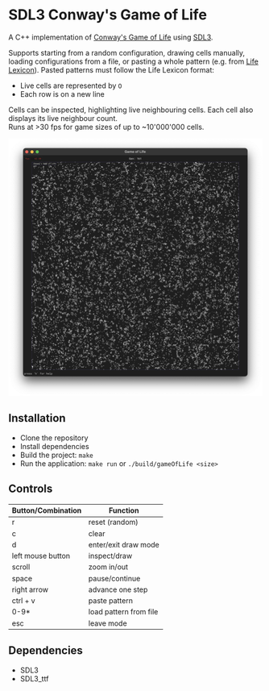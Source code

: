 SDL3 Conway's Game of Life
======

A C++ implementation of [Conway's Game of Life](https://en.wikipedia.org/wiki/Conway%27s_Game_of_Life) using [SDL3](https://wiki.libsdl.org/SDL3/FrontPage).  

Supports starting from a random configuration, drawing cells manually, loading configurations from a file, or pasting a whole pattern (e.g. from [Life Lexicon](http://www.radicaleye.com/lifepage/lexicon.html)). 
Pasted patterns must follow the Life Lexicon format:
- Live cells are represented by ```O```
- Each row is on a new line
  
Cells can be inspected, highlighting live neighbouring cells. Each cell also displays its live neighbour count.  
Runs at >30 fps for game sizes of up to ~10'000'000 cells.

![SDL3 Game Of Life Screenshot](/screenshots/gameOfLife_screenshot.png?raw=true "SDL3 Game of Life Screenshot")

Installation
--------------------
- Clone the repository
- Install dependencies
- Build the project: ```make``` 
- Run the application: ```make run``` or  ```./build/gameOfLife <size>```

Controls
--------------------

|Button/Combination | Function                                        |
|-------------------|-------------------------------------------------|
| r                 | reset (random)                                  |
| c                 | clear                                           |
| d                 | enter/exit draw mode                            |
| left mouse button | inspect/draw                                    |
| scroll            | zoom in/out                                     |
| space             | pause/continue                                  |
| right arrow       | advance one step                                |
| ctrl + v          | paste pattern                                   |
| 0-9*              | load pattern from file                          |
| esc               | leave mode                                      |

Dependencies
--------------------
- SDL3
- SDL3_ttf

